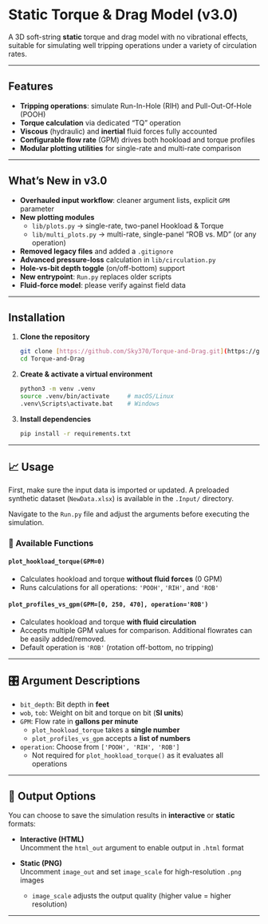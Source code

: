 # Static Torque & Drag Model (v3.0)

A 3D soft-string **static** torque and drag model with no vibrational effects, suitable for simulating well tripping operations under a variety of circulation rates.

---

## Features

- **Tripping operations**: simulate Run-In-Hole (RIH) and Pull-Out-Of-Hole (POOH)  
- **Torque calculation** via dedicated “TQ” operation  
- **Viscous** (hydraulic) and **inertial** fluid forces fully accounted  
- **Configurable flow rate** (GPM) drives both hookload and torque profiles  
- **Modular plotting utilities** for single-rate and multi-rate comparison  

---

## What’s New in v3.0

- **Overhauled input workflow**: cleaner argument lists, explicit `GPM` parameter  
- **New plotting modules**  
  - `lib/plots.py` → single-rate, two-panel Hookload & Torque  
  - `lib/multi_plots.py` → multi-rate, single-panel “ROB vs. MD” (or any operation)  
- **Removed legacy files** and added a `.gitignore`  
- **Advanced pressure-loss** calculation in `lib/circulation.py`  
- **Hole-vs-bit depth toggle** (on/off-bottom) support  
- **New entrypoint**: `Run.py` replaces older scripts  
- **Fluid-force model**: please verify against field data  

---

## Installation

1. **Clone the repository**  
   ```bash
   git clone [https://github.com/Sky370/Torque-and-Drag.git](https://github.com/Sky370/Torque-and-Drag.git)
   cd Torque-and-Drag
2. **Create & activate a virtual environment**
    ```bash
    python3 -m venv .venv
    source .venv/bin/activate     # macOS/Linux
    .venv\Scripts\activate.bat    # Windows
3. **Install dependencies**
    ```bash
    pip install -r requirements.txt

---

## 📈 Usage

First, make sure the input data is imported or updated. A preloaded synthetic dataset (`NewData.xlsx`) is available in the `.Input/` directory.

Navigate to the `Run.py` file and adjust the arguments before executing the simulation.

### 🔹 Available Functions

#### `plot_hookload_torque(GPM=0)`
- Calculates hookload and torque **without fluid forces** (0 GPM)
- Runs calculations for all operations: `'POOH'`, `'RIH'`, and `'ROB'`

#### `plot_profiles_vs_gpm(GPM=[0, 250, 470], operation='ROB')`
- Calculates hookload and torque **with fluid circulation**
- Accepts multiple GPM values for comparison. Additional flowrates can be easily added/removed.
- Default operation is `'ROB'` (rotation off-bottom, no tripping)

---

## 🎛️ Argument Descriptions

- `bit_depth`: Bit depth in **feet**
- `wob`, `tob`: Weight on bit and torque on bit (**SI units**)
- `GPM`: Flow rate in **gallons per minute**
  - `plot_hookload_torque` takes a **single number**
  - `plot_profiles_vs_gpm` accepts a **list of numbers**
- `operation`: Choose from `['POOH', 'RIH', 'ROB']`
  - Not required for `plot_hookload_torque()` as it evaluates all operations

---

## 💾 Output Options

You can choose to save the simulation results in **interactive** or **static** formats:

- **Interactive (HTML)**  
  Uncomment the `html_out` argument to enable output in `.html` format

- **Static (PNG)**  
  Uncomment `image_out` and set `image_scale` for high-resolution `.png` images  
  - `image_scale` adjusts the output quality (higher value = higher resolution)

---
